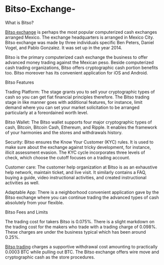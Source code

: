 # Bitso-Exchange-
What is Bitso? 

<a href="https://coinpedia.org/exchange/bitso/">Bitso exchange</A> is perhaps the most popular computerized cash exchanges arranged Mexico. The exchange headquarters is arranged in Mexico City. Bitso exchange was made by three individuals specific Ben Peters, Daniel Vogel, and Pablo Gonzalez. It was set up in the year 2014. 

Bitso is the primary computerized cash exchange the business to offer advanced money trading against the Mexican peso. Beside computerized cash trading organizations, Bitso offers cryptographic cash portion benefits too. Bitso moreover has its convenient application for iOS and Android. 

Bitso Features 

Trading Platform: The stage grants you to sell your cryptographic types of cash so you can get fiat financial principles therefore. The Bitso trading stage in like manner goes with additional features, for instance, limit demand where you can set your market solicitation to be arranged particularly at a foreordained worth level. 

Bitso Wallet: The Bitso wallet supports four major cryptographic types of cash, Bitcoin, Bitcoin Cash, Ethereum, and Ripple. It enables the framework of your harmonies and the stores and withdrawals history. 

Security: Bitso ensures the Know Your Customer (KYC) rules. It is used to make sure about the exchange against tricky development, for instance, illicit assessment evasion. The KYC cycle incorporates three levels of check, which choose the cutoff focuses on a trading account. 

Customer care: The customer help organization at Bitso is as an exhaustive help network, maintain ticket, and live visit. It similarly contains a FAQ, buying a guide, video instructional activities, and created instructional activities as well. 

Adaptable App: There is a neighborhood convenient application gave by the Bitso exchange where you can continue trading the advanced types of cash absolutely from your flexible. 

Bitso Fees and Limits 

The trading cost for takers Bitso is 0.075%. There is a slight markdown on the trading cost for the makers who trade with a trading charge of 0.098%. These charges are under the business typical which has been around 0.25%. 

<a href="https://coinpedia.org/exchange/bitso/">Bitso trading</A> charges a supportive withdrawal cost amounting to practically 0.0003 BTC while pulling out BTC. The Bitso exchange offers wire move and cryptographic cash as the store procedures.
